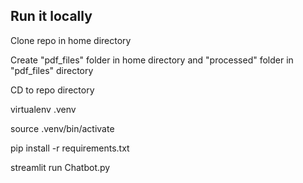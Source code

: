 ## Run it locally
Clone repo in home directory

Create "pdf_files" folder in home directory and "processed" folder in "pdf_files" directory

CD to repo directory

virtualenv .venv

source .venv/bin/activate

pip install -r requirements.txt

streamlit run Chatbot.py
```

